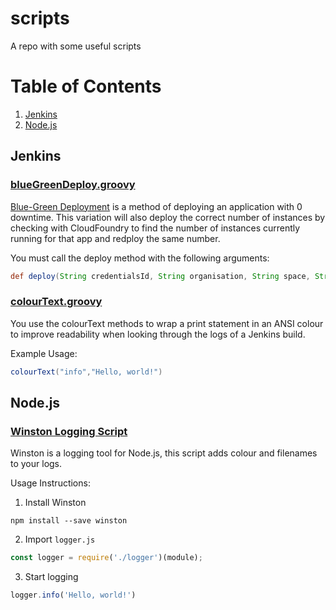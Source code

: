 # scripts
A repo with some useful scripts

# Table of Contents
1. [Jenkins](#jenkins)
2. [Node.js](#nodejs)

## Jenkins

### [blueGreenDeploy.groovy](./jenkins/blueGreenDeploy.groovy)

[Blue-Green Deployment](https://docs.cloudfoundry.org/devguide/deploy-apps/blue-green.html) is a method of deploying an application with 0 downtime. This variation will also deploy the correct number of instances by checking with CloudFoundry to find the number of instances currently running for that app and redploy the same number.

You must call the deploy method with the following arguments:

```groovy
def deploy(String credentialsId, String organisation, String space, String appName, String pathToArtifact, String pathToManifest, String host, String domain)
```

### [colourText.groovy](./jenkins/colourText.groovy)

You use the colourText methods to wrap a print statement in an ANSI colour to improve readability when looking through the logs of a Jenkins build.

Example Usage:

```groovy
colourText("info","Hello, world!")
```

## Node.js

### [Winston Logging Script](./node_js/logger.js)

Winston is a logging tool for Node.js, this script adds colour and filenames to your logs.

Usage Instructions:

1. Install Winston

```shell
npm install --save winston
```

2. Import `logger.js`

```javascript
const logger = require('./logger')(module);
```

3. Start logging

```javascript
logger.info('Hello, world!')
```

